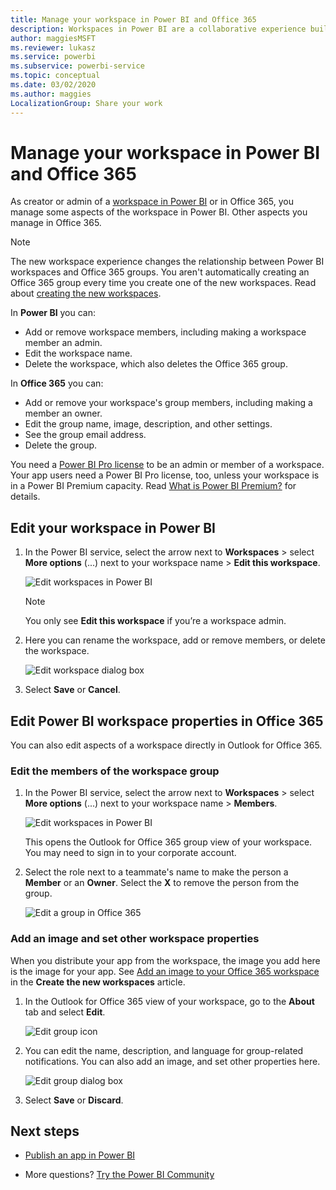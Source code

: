 ```yaml
---
title: Manage your workspace in Power BI and Office 365
description: Workspaces in Power BI are a collaborative experience built on Office 365 groups. Manage your workspaces in Power BI and also in Office 365.
author: maggiesMSFT
ms.reviewer: lukasz
ms.service: powerbi
ms.subservice: powerbi-service
ms.topic: conceptual
ms.date: 03/02/2020
ms.author: maggies
LocalizationGroup: Share your work
---
```


# Manage your workspace in Power BI and Office 365

As creator or admin of a [workspace in Power BI](service-create-distribute-apps.md) or in Office 365, you manage some aspects of the workspace in Power BI. Other aspects you manage in Office 365.

> [!NOTE]
> The new workspace experience changes the relationship between Power BI workspaces and Office 365 groups. You aren't automatically creating an Office 365 group every time you create one of the new workspaces. Read about [creating the new workspaces](service-create-the-new-workspaces.md).

In **Power BI** you can:

* Add or remove workspace members, including making a workspace member an admin.
* Edit the workspace name.
* Delete the workspace, which also deletes the Office 365 group.

In **Office 365** you can:

* Add or remove your workspace's group members, including making a member an owner.
* Edit the group name, image, description, and other settings.
* See the group email address.
* Delete the group.

You need a [Power BI Pro license](../service-features-license-type.md) to be an admin or member of a workspace. Your app users need a Power BI Pro license, too, unless your workspace is in a Power BI Premium capacity. Read [What is Power BI Premium?](../admin/service-premium-what-is.md) for details.

## Edit your workspace in Power BI

1. In the Power BI service, select the arrow next to **Workspaces** > select **More options** (...) next to your workspace name > **Edit this workspace**.

   ![Edit workspaces in Power BI](media/service-manage-app-workspace-in-power-bi-and-office-365/power-bi-app-ellipsis.png)

   > [!NOTE]
   > You only see **Edit this workspace** if you’re a workspace admin.

1. Here you can rename the workspace, add or remove members, or delete the workspace.

   ![Edit workspace dialog box](media/service-manage-app-workspace-in-power-bi-and-office-365/power-bi-app-edit-workspace.png)

1. Select **Save** or **Cancel**.

## Edit Power BI workspace properties in Office 365

You can also edit aspects of a workspace directly in Outlook for Office 365.

### Edit the members of the workspace group

1. In the Power BI service, select the arrow next to **Workspaces** > select **More options** (...) next to your workspace name > **Members**.

   ![Edit workspaces in Power BI](media/service-manage-app-workspace-in-power-bi-and-office-365/power-bi-app-ellipsis-members.png)

   This opens the Outlook for Office 365 group view of your workspace. You may need to sign in to your corporate account.

1. Select the role next to a teammate's name to make the person a **Member** or an **Owner**. Select the **X** to remove the person from the group.

   ![Edit a group in Office 365](media/service-manage-app-workspace-in-power-bi-and-office-365/pbi_managegroupo365.png)

### Add an image and set other workspace properties

When you distribute your app from the workspace, the image you add here is the image for your app. See [Add an image to your Office 365 workspace](service-create-workspaces.md#add-an-image-to-your-office-365-workspace-optional) in the **Create the new workspaces** article.

1. In the Outlook for Office 365 view of your workspace, go to the **About** tab and select **Edit**.

    ![Edit group icon](media/service-manage-app-workspace-in-power-bi-and-office-365/pbi_editgroupo365.png)
1. You can edit the name, description, and language for group-related notifications. You can also add an image, and set other properties here.

   ![Edit group dialog box](media/service-manage-app-workspace-in-power-bi-and-office-365/pbi_editgrpo365dialog.png)

1. Select **Save** or **Discard**.

## Next steps

* [Publish an app in Power BI](service-create-distribute-apps.md)

* More questions? [Try the Power BI Community](https://community.powerbi.com/)
